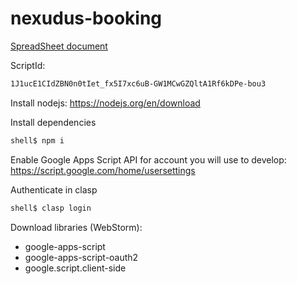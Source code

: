 # nexudus-booking

[SpreadSheet document](https://docs.google.com/spreadsheets/d/1hgCY_DUwA3HUiLRkgFvtzGeij0VmwS_X_Dfi9ZYlpao/edit?pli=1#gid=0)

ScriptId:
```bash
1J1ucE1CIdZBN0n0tIet_fx5I7xc6uB-GW1MCwGZQltA1Rf6kDPe-bou3
```

Install nodejs: https://nodejs.org/en/download

Install dependencies

```bash
shell$ npm i
```

Enable Google Apps Script API for account you will use to
develop: https://script.google.com/home/usersettings

Authenticate in clasp

```bash
shell$ clasp login
```

Download libraries (WebStorm):

* google-apps-script
* google-apps-script-oauth2
* google.script.client-side
